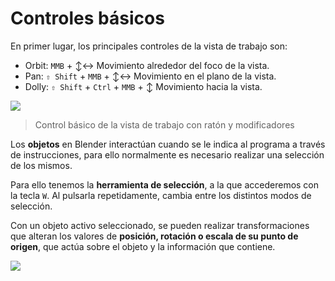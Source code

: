 # Controles básicos

En primer lugar, los principales controles de la vista de trabajo son:
- Orbit: `MMB` + ↕↔   Movimiento alrededor del foco de la vista.
- Pan: `⇧ Shift` + `MMB` + ↕↔  Movimiento en el plano de la vista.
- Dolly: `⇧ Shift` + `Ctrl` + `MMB` + ↕  Movimiento hacia la vista.

<img size="50%" src=https://github.com/AMDLC/UFV_JPA/assets/157854852/35236f32-df18-4479-9f39-36e05089834b>
<blockquote>Control básico de la vista de trabajo con ratón y modificadores</blockquote><p>  
  
Los **objetos** en Blender interactúan cuando se le indica al programa a través de instrucciones, para ello normalmente es necesario realizar una selección de los mismos. <p>

Para ello tenemos la **herramienta de selección**, a la que accederemos con la tecla `W`. Al pulsarla repetidamente, cambia entre los distintos modos de selección. <p>

Con un objeto activo seleccionado, se pueden realizar transformaciones que alteran los valores de **posición, rotación o escala de su punto de origen**, que actúa sobre el objeto y la información que contiene.<p>
<img size="50%" src=https://github.com/AMDLC/UFV_JPA/assets/157854852/8622629c-531f-4fcd-8ebe-e7c05168f216>
